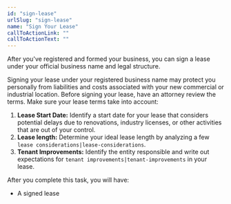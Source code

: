 ```yaml
---
id: "sign-lease"
urlSlug: "sign-lease"
name: "Sign Your Lease"
callToActionLink: ""
callToActionText: ""
---
```

After you've registered and formed your business, you can sign a lease under your official business name and legal structure. 

Signing your lease under your registered business name may protect you personally from liabilities and costs associated with your new commercial or industrial location. Before signing your lease, have an attorney review the terms. Make sure your lease terms take into account:

1. **Lease Start Date:** Identify a start date for your lease that considers potential delays due to renovations, industry licenses, or other activities that are out of your control.
2. **Lease length:** Determine your ideal lease length by analyzing a few `lease considerations|lease-considerations`.
3. **Tenant Improvements:** Identify the entity responsible and write out expectations for `tenant improvements|tenant-improvements` in your lease.
        
After you complete this task, you will have:
- A signed lease
